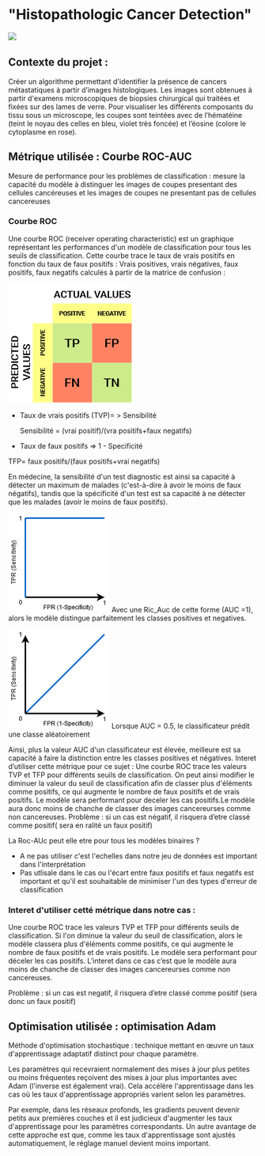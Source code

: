 # "Histopathologic Cancer Detection"

![](header.png)

## Contexte du projet : 
Créer un  algorithme permettant d'identifier la présence de  cancers métastatiques à partir d’images histologiques.
Les images sont obtenues à partir  d'examens microscopiques de biopsies chirurgical qui traitées et fixées sur des lames de verre. Pour visualiser les différents composants du tissu sous un microscope, les coupes sont teintées avec de l’hématéine (teint le noyau des celles en bleu, violet très foncée) et l’éosine (colore le cytoplasme en rose).

## Métrique utilisée : Courbe ROC-AUC
Mesure de performance pour les problèmes de classification : mesure la capacité du modèle à distinguer les images de coupes presentant des cellules cancéreuses et les images de coupes ne presentant pas de cellules cancereuses 

### Courbe ROC

Une courbe ROC (receiver operating characteristic) est un graphique représentant les performances d'un modèle de classification pour tous les seuils de classification. Cette courbe trace le taux de vrais positifs en fonction du taux de faux positifs :
Vrais positives, vrais négatives, faux positifs, faux negatifs calculés à partir de la matrice de confusion :

![](matrice_confusion.png)

* Taux de vrais positifs (TVP)= > Sensibilité

  Sensibilité = (vrai positif)/(vra positifs+faux negatifs)
  
*	Taux de faux positifs => 1 - Specificité

  TFP= faux positifs/(faux positifs+vrai negatifs)
  
En médecine, la sensibilité d'un test diagnostic est ainsi sa capacité à détecter un maximum de malades (c'est-à-dire à avoir le moins de faux négatifs), tandis que la spécificité d'un test est sa capacité à ne détecter que les malades (avoir le moins de faux positifs).

![](roc_auc1.png)
Avec une Ric_Auc de cette forme (AUC =1), alors le modèle distingue parfaitement les classes positives et negatives.

![](roc_auc2.png)
Lorsque AUC = 0.5, le classificateur prédit une classe aléatoirement 

Ainsi, plus la valeur AUC d'un classificateur est élevée, meilleure est sa capacité à faire la distinction entre les classes positives et négatives.
Interet d’utiliser cette métrique pour ce sujet : 
Une courbe ROC trace les valeurs TVP et TFP pour différents seuils de classification. On peut ainsi modifier le diminuer la valeur du seuil de classification afin de classer plus d'éléments comme positifs, ce qui augmente le nombre de faux positifs et de vrais positifs. Le modèle sera performant pour deceler les cas positifs.Le modèle aura donc moins de chanche de classer des images cancereurses comme non cancereuses. Problème : si un cas est négatif, il risquera d’etre classé comme positif( sera en ralité un faux positif)

La Roc-AUc peut elle etre pour tous les modèles binaires ?
* A ne pas utiliser c'est l'echelles dans notre jeu de données est important dans l'interprétation
* Pas utlisale dans le cas ou l'écart entre faux positifs et faux negatifs est important et qu'il est souhaitable de minimiser l'un des types d'erreur de classification


### Interet d'utiliser cetté métrique dans notre cas : 

Une courbe ROC trace les valeurs TVP et TFP pour différents seuils de classification. Si l'on diminue la valeur du seuil de classification, alors le modèle classera plus d'éléments comme positifs, ce qui augmente le nombre de faux positifs et de vrais positifs. Le modèle sera performant pour déceler les cas positifs. L’interet dans ce cas c’est que le modèle aura moins de chanche de classer des images cancereurses comme non cancereuses.

Problème : si un cas est negatif, il risquera d’etre classé comme positif (sera donc  un faux positif) 


## Optimisation utilisée : optimisation Adam 

Méthode d'optimisation stochastique : technique mettant en œuvre un taux d'apprentissage adaptatif distinct pour chaque paramètre.

Les paramètres qui recevraient normalement des mises à jour plus petites ou moins fréquentes reçoivent des mises à jour plus importantes avec Adam (l'inverse est également vrai). Cela accélère l'apprentissage dans les cas où les taux d'apprentissage appropriés varient selon les paramètres. 

Par exemple, dans les réseaux profonds, les gradients peuvent devenir petits aux premières couches et il est judicieux d'augmenter les taux d'apprentissage pour les paramètres correspondants. Un autre avantage de cette approche est que, comme les taux d'apprentissage sont ajustés automatiquement, le réglage manuel devient moins important. 




